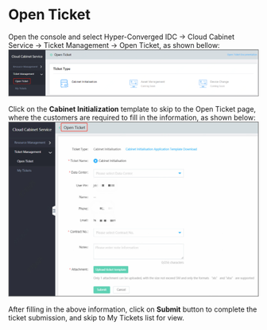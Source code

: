 # Open Ticket

Open the console and select Hyper-Converged IDC -> Cloud Cabinet Service -> Ticket Management -> Open Ticket, as shown bellow: </br>
![提交工单](../../../../../image/Hyper-Converged-IDC/Cloud-Cabinet-Service/CCS006.png)

Click on the **Cabinet Initialization** template to skip to the Open Ticket page, where the customers are required to fill in the information, as shown below:
![机柜初装提交](../../../../../image/Hyper-Converged-IDC/Cloud-Cabinet-Service/CCS007.png)

After filling in the above information, click on **Submit** button to complete the ticket submission, and skip to My Tickets list for view.
